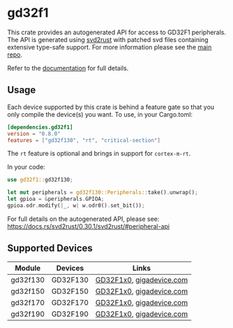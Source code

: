 # gd32f1
This crate provides an autogenerated API for access to GD32F1 peripherals.
The API is generated using [svd2rust] with patched svd files containing
extensive type-safe support. For more information please see the [main repo].

Refer to the [documentation] for full details.

[svd2rust]: https://github.com/japaric/svd2rust
[main repo]: https://github.com/gd32-rust/gd32-rs
[documentation]: https://docs.rs/gd32f1/latest/gd32f1/

## Usage
Each device supported by this crate is behind a feature gate so that you only
compile the device(s) you want. To use, in your Cargo.toml:

```toml
[dependencies.gd32f1]
version = "0.8.0"
features = ["gd32f130", "rt", "critical-section"]
```

The `rt` feature is optional and brings in support for `cortex-m-rt`.

In your code:

```rust
use gd32f1::gd32f130;

let mut peripherals = gd32f130::Peripherals::take().unwrap();
let gpioa = &peripherals.GPIOA;
gpioa.odr.modify(|_, w| w.odr0().set_bit());
```

For full details on the autogenerated API, please see:
https://docs.rs/svd2rust/0.30.1/svd2rust/#peripheral-api

## Supported Devices

| Module | Devices | Links |
|:------:|:-------:|:-----:|
| gd32f130 | GD32F130 | [GD32F1x0](https://www.gigadevice.com/manual/gd32f190xxxx-user-manual/), [gigadevice.com](https://www.gigadevice.com/products/microcontrollers/gd32/arm-cortex-m3/value-line/gd32f130-series/) |
| gd32f150 | GD32F150 | [GD32F1x0](https://www.gigadevice.com/manual/gd32f190xxxx-user-manual/), [gigadevice.com](https://www.gigadevice.com/products/microcontrollers/gd32/arm-cortex-m3/value-line/gd32f150-series/) |
| gd32f170 | GD32F170 | [GD32F1x0](https://www.gigadevice.com/manual/gd32f190xxxx-user-manual/), [gigadevice.com](https://www.gigadevice.com/products/microcontrollers/gd32/arm-cortex-m3/value-line/gd32f170-series/) |
| gd32f190 | GD32F190 | [GD32F1x0](https://www.gigadevice.com/manual/gd32f190xxxx-user-manual/), [gigadevice.com](https://www.gigadevice.com/products/microcontrollers/gd32/arm-cortex-m3/value-line/gd32f190-series/) |
